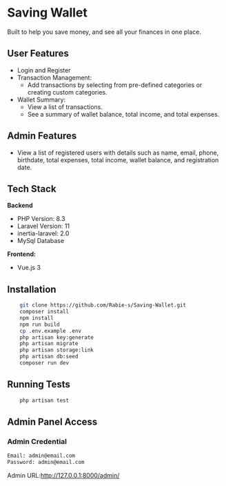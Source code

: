 
# Saving Wallet

Built to help you save money, and see all your finances in one place.


## User Features

- Login and Register
- Transaction Management:
    - Add transactions by selecting from pre-defined categories or creating custom categories.
- Wallet Summary:
    - View a list of transactions.
    - See a summary of wallet balance, total income, and total expenses.

## Admin Features
- View a list of registered users with details such as name, email, phone, birthdate, total expenses, total income, wallet balance, and registration date.
## Tech Stack

**Backend**
- PHP Version: 8.3
- Laravel Version: 11
- inertia-laravel: 2.0
- MySql Database

**Frontend:** 
- Vue.js 3




## Installation

```bash
    git clone https://github.com/Rabie-s/Saving-Wallet.git
    composer install
    npm install
    npm run build
    cp .env.example .env
    php artisan key:generate
    php artisan migrate
    php artisan storage:link
    php artisan db:seed
    composer run dev
```
    
## Running Tests
```bash
    php artisan test
```
## Admin Panel Access
### Admin Credential
```bash
Email: admin@email.com
Password: admin@email.com
```
Admin URL:http://127.0.0.1:8000/admin/